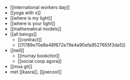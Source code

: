 - [[international workers day]]
- [[yoga with x]]
- [[where is my light]]
- [[where is your light]]
- [[mathematical models]]
- [[all beings]]
	- [[contract]]
	- [[11789e70e8e48f672e79e4a90efa9527655f3da5]]
- [[neil]]
	- [[murray bookchin]]
	- [[social coop agora]]
- [[moa git]]
- met [[kasra]], [[joecool]]